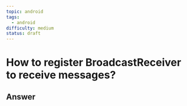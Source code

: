 ```yaml
---
topic: android
tags:
  - android
difficulty: medium
status: draft
---
```


# How to register BroadcastReceiver to receive messages?

## Answer

